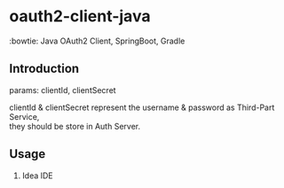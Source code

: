 # oauth2-client-java
:bowtie: Java OAuth2 Client, SpringBoot, Gradle

## Introduction 
params: clientId, clientSecret  

clientId & clientSecret represent the username & password as Third-Part Service,  
they should be store in Auth Server.  


## Usage
1. Idea IDE 